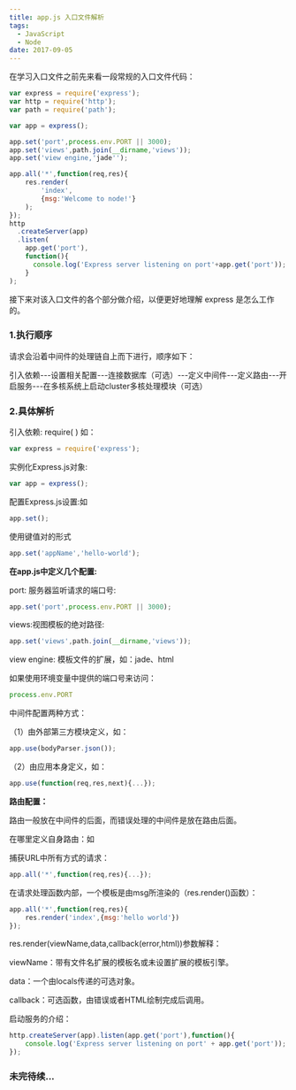 ```yaml
---
title: app.js 入口文件解析
tags:
  - JavaScript
  - Node
date: 2017-09-05
---
```


在学习入口文件之前先来看一段常规的入口文件代码：

```js
var express = require('express');
var http = require('http');
var path = require('path');

var app = express();

app.set('port',process.env.PORT || 3000);
app.set('views',path.join(__dirname,'views'));
app.set('view engine,'jade'');

app.all('*',function(req,res){
    res.render(
        'index',
        {msg:'Welcome to node!'}
    );
});
http
  .createServer(app)
  .listen(
    app.get('port'),
    function(){
      console.log('Express server listening on port'+app.get('port'));
    }   
);
```
<!-- more -->

接下来对该入口文件的各个部分做介绍，以便更好地理解 express 是怎么工作的。

### 1.执行顺序
请求会沿着中间件的处理链自上而下进行，顺序如下：

引入依赖---设置相关配置---连接数据库（可选）---定义中间件---定义路由---开启服务---在多核系统上启动cluster多核处理模块（可选）

### 2.具体解析
引入依赖: require( ) 如：

```js
var express = require('express');
```
实例化Express.js对象: 

```js
var app = express();
```
配置Express.js设置:如

```js
app.set();
```
使用键值对的形式 

```js
app.set('appName','hello-world');
```
**在app.js中定义几个配置:**

port: 服务器监听请求的端口号:

```js
app.set('port',process.env.PORT || 3000);
```
views:视图模板的绝对路径:

```js
app.set('views',path.join(__dirname,'views'));
```

view engine: 模板文件的扩展，如：jade、html

如果使用环境变量中提供的端口号来访问：

```js
process.env.PORT
```
中间件配置两种方式：

（1）由外部第三方模块定义，如：

```js
app.use(bodyParser.json());
```
（2）由应用本身定义，如：

```js
app.use(function(req,res,next){...});
```
**路由配置：**

路由一般放在中间件的后面，而错误处理的中间件是放在路由后面。

在哪里定义自身路由：如

捕获URL中所有方式的请求：

```js
app.all('*',function(req,res){...});
```

在请求处理函数内部，一个模板是由msg所渲染的（res.render()函数）：

```js
app.all('*',function(req,res){
    res.render('index',{msg:'hello world'})
});
```

res.render(viewName,data,callback(error,html))参数解释：

viewName：带有文件名扩展的模板名或未设置扩展的模板引擎。

data：一个由locals传递的可选对象。

callback：可选函数，由错误或者HTML绘制完成后调用。

启动服务的介绍：
    
```js
http.createServer(app).listen(app.get('port'),function(){
    console.log('Express server listening on port' + app.get('port'));
});
```
### 未完待续...




